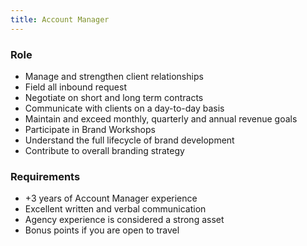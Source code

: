 ```yaml
---
title: Account Manager
---
```


### Role

- Manage and strengthen client relationships
- Field all inbound request
- Negotiate on short and long term contracts
- Communicate with clients on a day-to-day basis
- Maintain and exceed monthly, quarterly and annual revenue goals
- Participate in Brand Workshops
- Understand the full lifecycle of brand development
- Contribute to overall branding strategy

### Requirements

- +3 years of Account Manager experience
- Excellent written and verbal communication
- Agency experience is considered a strong asset
- Bonus points if you are open to travel

